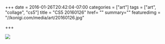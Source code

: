 +++
date = 2016-01-26T20:42:04-07:00
categories = ["art"]
tags = ["art", "collage", "cs5"]
title = "CS5 20160126"
href= ""
summary=""
featuredimg = "//konigi.com/media/art/20160126.jpg"

+++

<img src="//konigi.com/media/art/20160126.jpg" />
